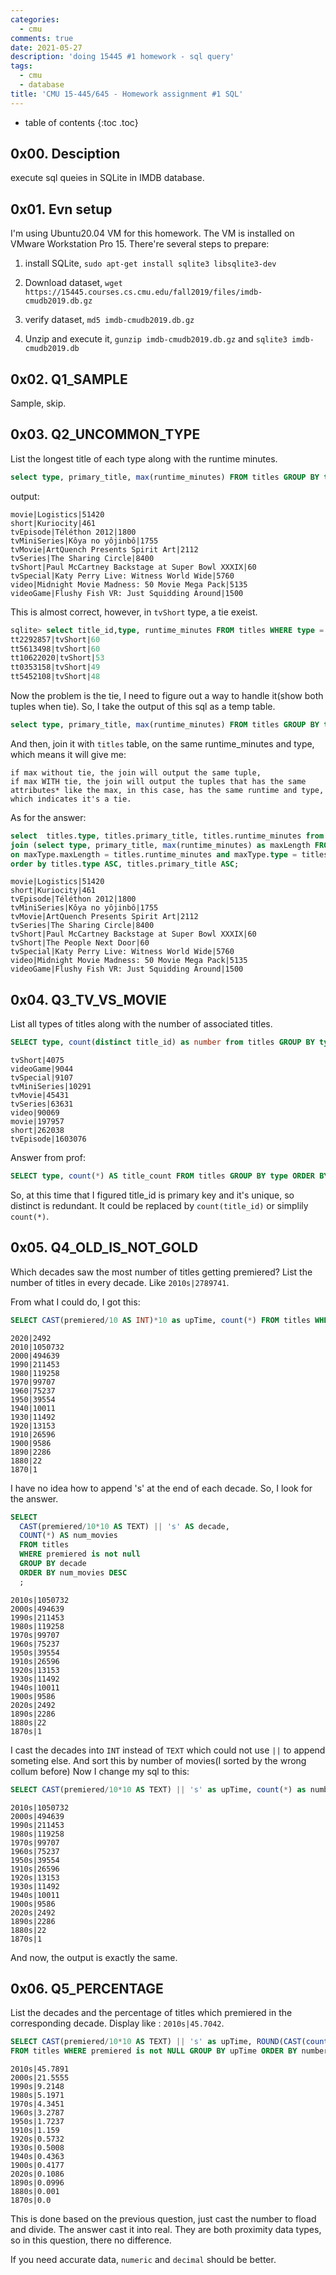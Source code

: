 ```yaml
---
categories:
  - cmu
comments: true
date: 2021-05-27
description: 'doing 15445 #1 homework - sql query'
tags:
  - cmu
  - database
title: 'CMU 15-445/645 - Homework assignment #1 SQL'
---
```



* table of contents
{:toc .toc}

## 0x00. Desciption

execute sql queies in SQLite in IMDB database.  

## 0x01. Evn setup

I'm using Ubuntu20.04 VM for this homework. The VM is installed on VMware Workstation Pro 15. There're several steps to prepare:  

1. install SQLite, `sudo apt-get install sqlite3 libsqlite3-dev`

2. Download dataset, `wget https://15445.courses.cs.cmu.edu/fall2019/files/imdb-cmudb2019.db.gz`

3. verify dataset, `md5 imdb-cmudb2019.db.gz`

4. Unzip and execute it, `gunzip imdb-cmudb2019.db.gz` and `sqlite3 imdb-cmudb2019.db`

## 0x02. Q1_SAMPLE

Sample, skip.

## 0x03. Q2_UNCOMMON_TYPE

List the longest title of each type along with the runtime minutes.  

```sql
select type, primary_title, max(runtime_minutes) FROM titles GROUP BY type ORDER BY type ASC, primary_title ASC;
```

output:  

```output
movie|Logistics|51420
short|Kuriocity|461
tvEpisode|Téléthon 2012|1800
tvMiniSeries|Kôya no yôjinbô|1755
tvMovie|ArtQuench Presents Spirit Art|2112
tvSeries|The Sharing Circle|8400
tvShort|Paul McCartney Backstage at Super Bowl XXXIX|60
tvSpecial|Katy Perry Live: Witness World Wide|5760
video|Midnight Movie Madness: 50 Movie Mega Pack|5135
videoGame|Flushy Fish VR: Just Squidding Around|1500
```

This is almost correct, however, in `tvShort` type, a tie exeist.  

```sql
sqlite> select title_id,type, runtime_minutes FROM titles WHERE type = 'tvShort'  ORDER BY runtime_minutes DESC LIMIT 5;
tt2292857|tvShort|60
tt5613498|tvShort|60
tt10622020|tvShort|53
tt0353158|tvShort|49
tt5452108|tvShort|48
```

Now the problem is the tie, I need to figure out a way to handle it(show both tuples when tie). So, I take the output of this sql as a temp table.

```sql
select type, primary_title, max(runtime_minutes) FROM titles GROUP BY type ORDER BY type ASC, primary_title ASC;
```

And then, join it with `titles` table, on the same runtime_minutes and type, which means it will give me:  

```text
if max without tie, the join will output the same tuple,
if max WITH tie, the join will output the tuples that has the same attributes* like the max, in this case, has the same runtime and type, which indicates it's a tie.
```

As for the answer:

```sql
select  titles.type, titles.primary_title, titles.runtime_minutes from titles 
join (select type, primary_title, max(runtime_minutes) as maxLength FROM titles GROUP BY type) as maxType
on maxType.maxLength = titles.runtime_minutes and maxType.type = titles.type
order by titles.type ASC, titles.primary_title ASC;
```

```output
movie|Logistics|51420
short|Kuriocity|461
tvEpisode|Téléthon 2012|1800
tvMiniSeries|Kôya no yôjinbô|1755
tvMovie|ArtQuench Presents Spirit Art|2112
tvSeries|The Sharing Circle|8400
tvShort|Paul McCartney Backstage at Super Bowl XXXIX|60
tvShort|The People Next Door|60
tvSpecial|Katy Perry Live: Witness World Wide|5760
video|Midnight Movie Madness: 50 Movie Mega Pack|5135
videoGame|Flushy Fish VR: Just Squidding Around|1500
```

## 0x04. Q3_TV_VS_MOVIE

List all types of titles along with the number of associated titles.

```sql
SELECT type, count(distinct title_id) as number from titles GROUP BY type ORDER BY number;
```

```output
tvShort|4075
videoGame|9044
tvSpecial|9107
tvMiniSeries|10291
tvMovie|45431
tvSeries|63631
video|90069
movie|197957
short|262038
tvEpisode|1603076
```

Answer from prof:

```sql
SELECT type, count(*) AS title_count FROM titles GROUP BY type ORDER BY title_count ASC;
```

So, at this time that I figured title_id is primary key and it's unique, so distinct is redundant. It could be replaced by `count(title_id)` or simplily `count(*)`.

## 0x05. Q4_OLD_IS_NOT_GOLD

Which decades saw the most number of titles getting premiered? List the number of titles in every decade. Like `2010s|2789741`.

From what I could do, I got this:

```sql
SELECT CAST(premiered/10 AS INT)*10 as upTime, count(*) FROM titles WHERE premiered is not NULL GROUP BY upTime ORDER BY upTime DESC;
```

```output
2020|2492
2010|1050732
2000|494639
1990|211453
1980|119258
1970|99707
1960|75237
1950|39554
1940|10011
1930|11492
1920|13153
1910|26596
1900|9586
1890|2286
1880|22
1870|1
```

I have no idea how to append 's' at the end of each decade. So, I look for the answer.

```sql
SELECT 
  CAST(premiered/10*10 AS TEXT) || 's' AS decade,
  COUNT(*) AS num_movies
  FROM titles
  WHERE premiered is not null
  GROUP BY decade
  ORDER BY num_movies DESC
  ;
```

```output
2010s|1050732
2000s|494639
1990s|211453
1980s|119258
1970s|99707
1960s|75237
1950s|39554
1910s|26596
1920s|13153
1930s|11492
1940s|10011
1900s|9586
2020s|2492
1890s|2286
1880s|22
1870s|1
```

I cast the decades into `INT` instead of `TEXT` which could not use `||` to append someting else. And sort this by number of movies(I sorted by the wrong collum before) Now I change my sql to this:

```sql
SELECT CAST(premiered/10*10 AS TEXT) || 's' as upTime, count(*) as numbers FROM titles WHERE premiered is not NULL GROUP BY upTime ORDER BY numbers DESC;
```

```output
2010s|1050732
2000s|494639
1990s|211453
1980s|119258
1970s|99707
1960s|75237
1950s|39554
1910s|26596
1920s|13153
1930s|11492
1940s|10011
1900s|9586
2020s|2492
1890s|2286
1880s|22
1870s|1
```

And now, the output is exactly the same.

## 0x06. Q5_PERCENTAGE

List the decades and the percentage of titles which premiered in the corresponding decade. Display like : `2010s|45.7042`.

```sql
SELECT CAST(premiered/10*10 AS TEXT) || 's' as upTime, ROUND(CAST(count(*) AS FLOAD) / (SELECT COUNT(*) FROM titles) * 100, 4) as numbers 
FROM titles WHERE premiered is not NULL GROUP BY upTime ORDER BY numbers DESC;
```

```output
2010s|45.7891
2000s|21.5555
1990s|9.2148
1980s|5.1971
1970s|4.3451
1960s|3.2787
1950s|1.7237
1910s|1.159
1920s|0.5732
1930s|0.5008
1940s|0.4363
1900s|0.4177
2020s|0.1086
1890s|0.0996
1880s|0.001
1870s|0.0
```

This is done based on the previous question, just cast the number to fload and divide. The answer cast it into real. They are both proximity data types, so in this question, there no difference. 

If you need accurate data, `numeric` and `decimal` should be better.
